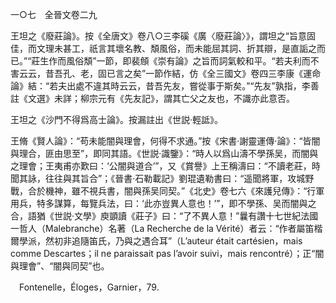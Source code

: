 一○七　全晉文卷二九

王坦之《廢莊論》。按《全唐文》卷八○三李磎《廣〈廢莊論〉》，謂坦之“旨意固佳，而文理未甚工，祇言其壞名教、頽風俗，而未能屈其詞、折其辯，是直詬之而已。”“莊生作而風俗頽”一節，即裴頠《崇有論》之旨而詞氣較和平。“若夫利而不害云云，昔吾孔、老，固已言之矣”一節作結，仿《全三國文》卷四三李康《運命論》結：“若夫出處不違其時云云，昔吾先友，嘗從事于斯矣。”“先友”孰指，李善註《文選》未詳；柳宗元有《先友記》，謂其亡父之友也，不識亦此意否。

王坦之《沙門不得爲高士論》。按漏註出《世説·輕詆》。

王脩《賢人論》：“苟未能闇與理會，何得不求通。”按《宋書·謝靈運傳·論》：“皆闇與理合，匪由思至”，即同其語。《世説·識鑒》：“時人以爲山濤不學孫吴，而闇與之理會；王夷甫亦歎曰：‘公闇與道合’”，又《賞譽》上王稱濤曰：“不讀老莊，時聞其詠，往往與其旨合”；《晉書·石勒載記》劉琨遺勒書曰：“遥聞將軍，攻城野戰，合於機神，雖不視兵書，闇與孫吴同契。”《北史》卷七六《來護兒傳》：“行軍用兵，特多謀算，每覽兵法，曰：‘此亦豈異人意也！’”，即不學孫、吴而闇與之合，語猶《世説·文學》庾顗讀《莊子》曰：“了不異人意！”曩有讚十七世紀法國一哲人（Malebranche）名著（La Recherche de la Vérité）者云：“作者屬笛楷爾學派，然初非追隨笛氏，乃與之遇合耳”（L’auteur était cartésien，mais comme Descartes；il ne paraissait pas l’avoir suivi，mais rencontré）；正“闇與理會”、“闇與同契”也。











　Fontenelle，Éloges，Garnier，79.